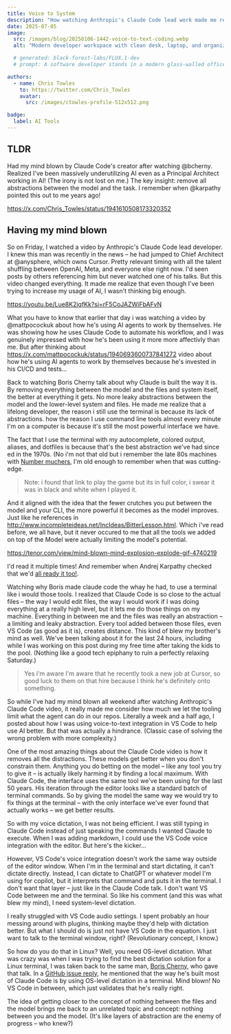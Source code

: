 ```yaml
---
title: Voice to System
description: "How watching Anthropic's Claude Code lead work made me realize I wasn't using AI enough, and the journey to OS-level voice dictation for better terminal workflows."
date: 2025-07-05
image:
  src: /images/blog/20250106-1442-voice-to-text-coding.webp
  alt: "Modern developer workspace with clean desk, laptop, and organized tools representing productive AI workflow"

  # generated: black-forest-labs/FLUX.1-dev
  # prompt: A software developer stands in a modern glass-walled office overlooking a city skyline at dusk, speaking into a high-quality microphone headset while gesturing at holographic code floating in the air, warm golden hour light contrasting with cool blue holographic displays, cinematic realism with dramatic lighting and professional photography quality.

authors:
  - name: Chris Towles
    to: https://twitter.com/Chris_Towles
    avatar:
      src: /images/ctowles-profile-512x512.png

badge:
  label: AI Tools
---
```


## TLDR

Had my mind blown by Claude Code's creator after watching @bcherny. Realized I've been massively underutilizing AI even as a Principal Architect working in AI! (The irony is not lost on me.) The key insight: remove all abstractions between the model and the task. I remember when @karpathy pointed this out to me years ago!

https://x.com/Chris_Towles/status/1941610508173320352

## Having my mind blown


So on Friday, I watched a video by Anthropic's Claude Code lead developer. I knew this man was recently in the news – he had jumped to Chief Architect at @anysphere, which owns Cursor. Pretty relevant timing with all the talent shuffling between OpenAI, Meta, and everyone else right now. I'd seen posts by others referencing him but never watched one of his talks. But this video changed everything. It made me realize that even though I've been trying to increase my usage of AI, I wasn't thinking big enough. 

https://youtu.be/Lue8K2jqfKk?si=rF5CoJAZWiFbAFvN


What you have to know that earlier that day i was watching a video by @mattpocockuk about how he's using AI agents to work by themselves. He was showing how he uses Claude Code to automate his workflow, and I was genuinely impressed with how he's been using it more more affectivly than me. But after thinking about https://x.com/mattpocockuk/status/1940693600737841272 video about how he's using AI agents to work by themselves because he's invested in his CI/CD and tests... 

Back to watching Boris Cherny talk about why Claude is built the way it is. By removing everything between the model and the files and system itself, the better at everything it gets. No more leaky abstractions between the model and the lower-level system and files. He made me realize that a lifelong developer, the reason i still use the terminal is because its lack of abstractions. how the reason I use command line tools almost every minute I'm on a computer is because it's still the most powerful interface we have.

The fact that I use the terminal with my autocomplete, colored output, aliases, and dotfiles is because that's the best abstraction we've had since ed in the 1970s. (No i'm not that old but i remember the late 80s machines with [Number muchers](https://archive.org/details/a2_Fraction_Munchers_v1.0_1987_MECC_US), I'm old enough to remember when that was cutting-edge.

> Note: i found that link to play the game but its in full color, i swear it was in black and white when I played it.

And it aligned with the idea that the fewer crutches you put between the model and your CLI, the more powerful it becomes as the model improves. Just like he references in http://www.incompleteideas.net/IncIdeas/BitterLesson.html. Which i've read before, we all have, but it never occured to me that all the tools we added on top of the Model were actually limiting the model's potential.


https://tenor.com/view/mind-blown-mind-explosion-explode-gif-4740219

I'd read it multiple times! And remember when Andrej Karpathy checked that we'd [all ready it too!](https://x.com/karpathy/status/1509962678319595523). 

Watching why Boris made claude code the whay he had, to use a terminal like i would those tools.  I realized that Claude Code is so close to the actual files – the way I would edit files, the way I would work if I was doing everything at a really high level, but it lets me do those things on my machine. Everything in between me and the files was really an abstraction – a limiting and leaky abstraction. Every tool added between those files, even VS Code (as good as it is), creates distance. This kind of blew my brother's mind as well. We've been talking about it for the last 24 hours, including while I was working on this post during my free time after taking the kids to the pool. (Nothing like a good tech epiphany to ruin a perfectly relaxing Saturday.) 

> Yes i'm aware I'm aware that he recently took a new job at Cursor, so good luck to them on that hire because I think he's definitely onto something. 

So while I've had my mind blown all weekend after watching Anthropic's Claude Code video, it really made me consider how much we let the tooling limit what the agent can do in our repos. Literally a week and a half ago, I posted about how I was using voice-to-text integration in VS Code to help use AI better. But that was actually a hindrance. (Classic case of solving the wrong problem with more complexity.) 


One of the most amazing things about the Claude Code video is how it removes all the distractions. These models get better when you don't constrain them. Anything you do betting on the model – like any tool you try to give it – is actually likely harming it by finding a local maximum. With Claude Code, the interface uses the same tool we've been using for the last 50 years. His iteration through the editor looks like a standard batch of terminal commands. So by giving the model the same way we would try to fix things at the terminal – with the only interface we've ever found that actually works – we get better results. 

So with my voice dictation, I was not being efficient. I was still typing in Claude Code instead of just speaking the commands I wanted Claude to execute. When I was adding markdown, I could use the VS Code voice integration with the editor. But here's the kicker...


However, VS Code's voice integration doesn't work the same way outside of the editor window. When I'm in the terminal and start dictating, it can't dictate directly. Instead, I can dictate to ChatGPT or whatever model I'm using for copilot, but it interprets that command and puts it in the terminal. I don't want that layer – just like in the Claude Code talk. I don't want VS Code between me and the terminal. So like his comment (and this was what blew my mind), I need system-level dictation. 

I really struggled with VS Code audio settings. I spent probably an hour messing around with plugins, thinking maybe they'd help with dictation better. But what I should do is just not have VS Code in the equation. I just want to talk to the terminal window, right? (Revolutionary concept, I know.)

So how do you do that in Linux? Well, you need OS-level dictation. What was crazy was when I was trying to find the best dictation solution for a Linux terminal, I was taken back to the same man, [Boris Cherny](https://github.com/bcherny), who gave that talk. In a [GitHub issue reply](https://github.com/anthropics/claude-code/issues/154#issuecomment-2856756037), he mentioned that the way he's built most of Claude Code is by using OS-level dictation in a terminal. Mind blown! No VS Code in between, which just validates that he's really right. 

The idea of getting closer to the concept of nothing between the files and the model brings me back to an unrelated topic and concept: nothing between you and the model. (It's like layers of abstraction are the enemy of progress – who knew?) 



